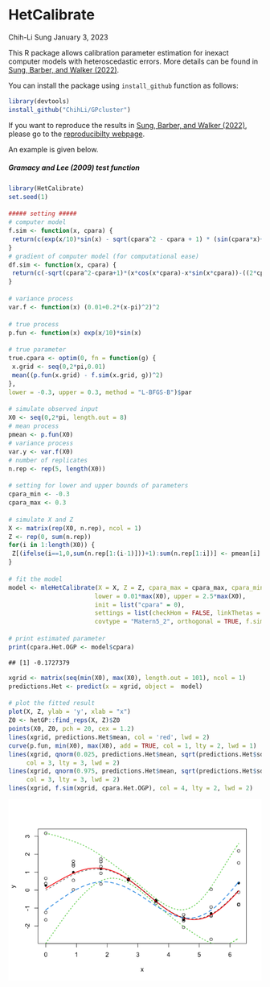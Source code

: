 HetCalibrate
================
Chih-Li Sung
January 3, 2023

This R package allows calibration parameter estimation for inexact
computer models with heteroscedastic errors. More details can be found
in [Sung, Barber, and Walker
(2022)](https://epubs.siam.org/doi/10.1137/21M1417946).

You can install the package using `install_github` function as follows:

``` r
library(devtools)
install_github("ChihLi/GPcluster")
```

If you want to reproduce the results in [Sung, Barber, and Walker
(2022)](https://epubs.siam.org/doi/10.1137/21M1417946), please go to the
[reproducibilty
webpage](https://github.com/ChihLi/HetCalibrate-Reproducibility).

An example is given below.

##### Gramacy and Lee (2009) test function

``` r
library(HetCalibrate)
set.seed(1)

##### setting #####
# computer model
f.sim <- function(x, cpara) {
 return(c(exp(x/10)*sin(x) - sqrt(cpara^2 - cpara + 1) * (sin(cpara*x)+cos(cpara*x))))
}
# gradient of computer model (for computational ease)
df.sim <- function(x, cpara) {
 return(c(-sqrt(cpara^2-cpara+1)*(x*cos(x*cpara)-x*sin(x*cpara))-((2*cpara-1)*(sin(x*cpara)+cos(x*cpara)))/(2*sqrt(cpara^2-cpara+1))))
}

# variance process
var.f <- function(x) (0.01+0.2*(x-pi)^2)^2

# true process
p.fun <- function(x) exp(x/10)*sin(x)

# true parameter
true.cpara <- optim(0, fn = function(g) {
 x.grid <- seq(0,2*pi,0.01)
 mean((p.fun(x.grid) - f.sim(x.grid, g))^2)
},
lower = -0.3, upper = 0.3, method = "L-BFGS-B")$par

# simulate observed input
X0 <- seq(0,2*pi, length.out = 8)
# mean process
pmean <- p.fun(X0)
# variance process
var.y <- var.f(X0)
# number of replicates
n.rep <- rep(5, length(X0))

# setting for lower and upper bounds of parameters
cpara_min <- -0.3
cpara_max <- 0.3

# simulate X and Z
X <- matrix(rep(X0, n.rep), ncol = 1)
Z <- rep(0, sum(n.rep))
for(i in 1:length(X0)) {
 Z[(ifelse(i==1,0,sum(n.rep[1:(i-1)]))+1):sum(n.rep[1:i])] <- pmean[i] + rnorm(n.rep[i], 0, sd = sqrt(var.y[i]))
}

# fit the model
model <- mleHetCalibrate(X = X, Z = Z, cpara_max = cpara_max, cpara_min = cpara_min,
                        lower = 0.01*max(X0), upper = 2.5*max(X0),
                        init = list("cpara" = 0),
                        settings = list(checkHom = FALSE, linkThetas = "none"),
                        covtype = "Matern5_2", orthogonal = TRUE, f.sim = f.sim, df.sim = df.sim)

# print estimated parameter
print(cpara.Het.OGP <- model$cpara)
```

    ## [1] -0.1727379

``` r
xgrid <- matrix(seq(min(X0), max(X0), length.out = 101), ncol = 1)
predictions.Het <- predict(x = xgrid, object =  model)

# plot the fitted result
plot(X, Z, ylab = 'y', xlab = "x")
Z0 <- hetGP::find_reps(X, Z)$Z0
points(X0, Z0, pch = 20, cex = 1.2)
lines(xgrid, predictions.Het$mean, col = 'red', lwd = 2)
curve(p.fun, min(X0), max(X0), add = TRUE, col = 1, lty = 2, lwd = 1)
lines(xgrid, qnorm(0.025, predictions.Het$mean, sqrt(predictions.Het$sd2 + predictions.Het$nugs)),
     col = 3, lty = 3, lwd = 2)
lines(xgrid, qnorm(0.975, predictions.Het$mean, sqrt(predictions.Het$sd2 + predictions.Het$nugs)),
     col = 3, lty = 3, lwd = 2)
lines(xgrid, f.sim(xgrid, cpara.Het.OGP), col = 4, lty = 2, lwd = 2)
```

<img src="README_files/figure-gfm/unnamed-chunk-2-1.png" style="display: block; margin: auto;" />
